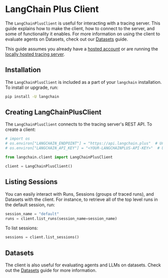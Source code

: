 # LangChain Plus Client

The `LangChainPlusClient` is useful for interacting with a tracing server. 
This guide explains how to make the client, how to connect to the server, and some of functionality it enables.
For more information on using the client to evaluate agents on Datasets, check out our [Datasets](./datasets.md) guide.

This guide assumes you already have a [hosted account](../tracing/hosted_installation.md) or are running the
 [locally hosted tracing server](../tracing/local_installation.md).

## Installation

The `LangChainPlusClient` is included as a part of your `langchain` installation. To install or upgrade, run:

```bash
pip install -U langchain
```


## Creating LangChainPlusClient

The `LangChainPlusClient` connects to the tracing server's REST API. To create a client:

```python
# import os
# os.environ["LANGCHAIN_ENDPOINT"] = "https://api.langchain.plus"  # Uncomment this line if you want to use the hosted version
# os.environ["LANGCHAIN_API_KEY"] = "<YOUR-LANGCHAINPLUS-API-KEY>"  # Uncomment this line if you want to use the hosted version.

from langchain.client import LangChainPlusClient

client = LangChainPlusClient()
```

## Listing Sessions

You can easily interact with Runs, Sessions (groups of traced runs), and Datasets with the client.
For instance, to retrieve all of the top level runs in the default session, run:

```python
session_name = "default"
runs = client.list_runs(session_name=session_name)
```

To list sessions:

```python
sessions = client.list_sessions()
```


## Datasets

The client is also useful for evaluating agents and LLMs on datasets. Check out the [Datasets](./datasets.md) guide for more information.

